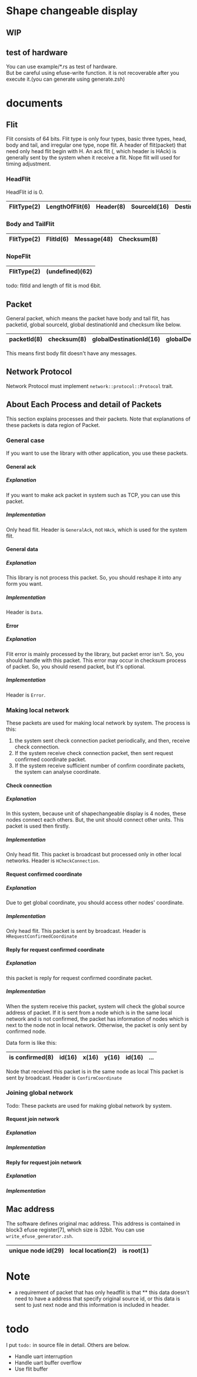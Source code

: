 # Shape changeable display

## WIP

## test of hardware
You can use example/\*.rs as test of hardware.  
But be careful using efuse-write function. it is not recoverable after you execute it.(you can generate using generate.zsh)
<!-- But you should not use efuse.rs before  -->

# documents
## Flit
Flit consists of 64 bits. Flit type is only four types, basic three types, head, body and tail, and irregular one type, nope flit.
A header of flit(packet) that need only head flit begin with H.
An ack flit (, which header is HAck) is generally sent by the system when it receive a flit.
Nope flit will used for timing adjustment.  

### HeadFlit
HeadFlit id is 0.

FlitType(2) | LengthOfFlit(6) | Header(8) | SourceId(16) | DestinationId(16) | PacketId(8) | Checksum(8)
:--:|:--:|:--:|:--:|:--:|:--:|:--:
### Body and TailFlit

FlitType(2) | FlitId(6) | Message(48) | Checksum(8)
:--:|:--:|:--:|:--:
### NopeFlit

 FlitType(2) | (undefined)(62) 
:--:|:--:

todo: flitId and length of flit is mod 6bit.

## Packet
General packet, which means the packet have body and tail flit, has packetid, global sourceId, global destinationId and checksum like below.

 packetId(8) | checksum(8) | globalDestinationId(16) | globalDestinationId(16) | data(...)
:--:|:--:|:--:|:--:|:--:

This means first body flit doesn't have any messages.

## Network Protocol
Network Protocol must implement `network::protocol::Protocol` trait.

## About Each Process and detail of Packets
This section explains processes and their packets.
Note that explanations of these packets is data region of Packet.

### General case
If you want to use the library with other application, you use these packets.

#### General ack
##### Explanation
If you want to make ack packet in system such as TCP, you can use this packet.
##### Implementation
Only head flit. 
Header is `GeneralAck`, not `HAck`, which is used for the system flit.

#### General data
##### Explanation
This library is not process this packet.
So, you should reshape it into any form you want.
##### Implementation
Header is `Data`.

#### Error
##### Explanation
Flit error is mainly processed by the library, but packet error isn't.
So, you should handle with this packet.
This error may occur in checksum process of packet. 
So, you should resend packet, but it's optional.
##### Implementation
Header is `Error`.

### Making local network
These packets are used for making local network by system.
The process is this:
1. the system sent check connection packet periodically, and then, receive check connection.
2. If the system receive check connection packet, then sent request confirmed coordinate packet.
3. If the system receive sufficient number of confirm coordinate packets, the system can analyse coordinate.

#### Check connection
##### Explanation
In this system, because unit of shapechangeable display is 4 nodes, these nodes connect each others. But, the unit should connect other units. This packet is used then firstly. 
##### Implementation
Only head flit. This packet is broadcast but processed only in other local networks.
Header is `HCheckConnection`.

#### Request confirmed coordinate
##### Explanation
Due to get global coordinate, you should access other nodes' coordinate.
##### Implementation
Only head flit. This packet is sent by broadcast.
Header is `HRequestConfirmedCoordinate`

#### Reply for request confirmed coordinate
##### Explanation
this packet is reply for request confirmed coordinate packet.

##### Implementation
When the system receive this packet, system will check the global source address of packet. 
If it is sent from a node which is in the same local network and is not confirmed, the packet has information of nodes which is next to the node not in local network. Otherwise, the packet is only sent by confirmed node.

Data form is like this:

is confirmed(8) | id(16) | x(16) | y(16) | id(16) | ...
:--:|:--:|:--:|:--:|:--:|:--:

Node that received this packet is in the same node as local 
This packet is sent by broadcast.
Header is `ConfirmCoordinate`

### Joining global network
Todo: These packets are used for making global network by system.

#### Request join network
##### Explanation
##### Implementation

#### Reply for request join network
##### Explanation
##### Implementation

## Mac address
The software defines original mac address. This address is contained in block3 efuse register[7], which size is 32bit.
You can use `write_efuse_generator.zsh`.

unique node id(29) | local location(2) | is root(1)
:--:|:--:|:--:

# Note
* a requirement of packet that has only headflit is that
** this data doesn't need to have a address that specify original source id, or this data is sent to just next node and this information is included in header.

# todo
I put `todo:` in source file in detail. Others are below.
* Handle uart interruption
* Handle uart buffer overflow 
* Use flit buffer
